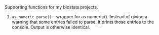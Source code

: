 Supporting functions for my biostats projects. 

1. `as_numeric_parse()` - wrapper for as.numeric(). Instead of giving a warning that some entries failed to parse, it prints those entries to the console. Output is otherwise identical.    
 
